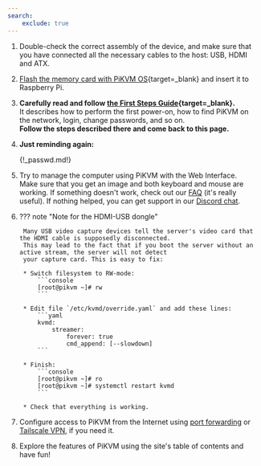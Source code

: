 ```yaml
---
search:
    exclude: true
---
```



1. Double-check the correct assembly of the device, and make sure that you have connected
    all the necessary cables to the host: USB, HDMI and ATX.

2. [Flash the memory card with PiKVM OS](https://docs.pikvm.org/flashing_os){target=_blank}
    and insert it to Raspberry Pi.

3. **Carefully read and follow [the First Steps Guide](first_steps.md){target=_blank}.**<br>
    It describes how to perform the first power-on, how to find PiKVM on the network, login, change passwords, and so on.<br>
    **Follow the steps described there and come back to this page.**

4. **Just reminding again:**

    {!_passwd.md!}

5. Try to manage the computer using PiKVM with the Web Interface.<br>
    Make sure that you get an image and both keyboard and mouse are working.
    If something doesn't work, check out our [FAQ](faq.md) (it's really useful).
    If nothing helped, you can get support in our [Discord chat](https://discord.gg/bpmXfz5).

6. ??? note "Note for the HDMI-USB dongle"

        Many USB video capture devices tell the server's video card that the HDMI cable is supposedly disconnected.
        This may lead to the fact that if you boot the server without an active stream, the server will not detect
        your capture card. This is easy to fix:

        * Switch filesystem to RW-mode:
            ```console
            [root@pikvm ~]# rw
            ```

        * Edit file `/etc/kvmd/override.yaml` and add these lines:
            ```yaml
            kvmd:
                streamer:
                    forever: true
                    cmd_append: [--slowdown]
            ```

        * Finish:
            ```console
            [root@pikvm ~]# ro
            [root@pikvm ~]# systemctl restart kvmd
            ```

        * Check that everything is working.

7. Configure access to PiKVM from the Internet using [port forwarding](https://docs.pikvm.org/port_forwarding)
    or [Tailscale VPN](https://docs.pikvm.org/tailscale), if you need it.

8. Explore the features of PiKVM using the site's table of contents and have fun!
